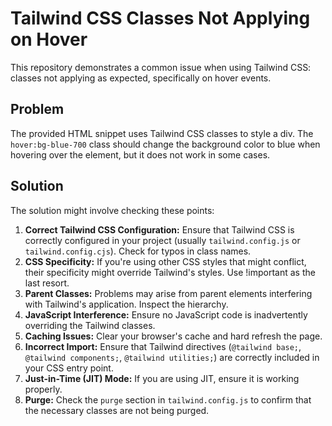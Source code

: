 # Tailwind CSS Classes Not Applying on Hover

This repository demonstrates a common issue when using Tailwind CSS: classes not applying as expected, specifically on hover events.

## Problem

The provided HTML snippet uses Tailwind CSS classes to style a div.  The `hover:bg-blue-700` class should change the background color to blue when hovering over the element, but it does not work in some cases.

## Solution

The solution might involve checking these points:

1. **Correct Tailwind CSS Configuration:** Ensure that Tailwind CSS is correctly configured in your project (usually `tailwind.config.js` or `tailwind.config.cjs`).  Check for typos in class names.
2. **CSS Specificity:**  If you're using other CSS styles that might conflict, their specificity might override Tailwind's styles. Use !important as the last resort.
3. **Parent Classes:** Problems may arise from parent elements interfering with Tailwind's application. Inspect the hierarchy.
4. **JavaScript Interference:**  Ensure no JavaScript code is inadvertently overriding the Tailwind classes.
5. **Caching Issues:** Clear your browser's cache and hard refresh the page.
6. **Incorrect Import:** Ensure that Tailwind directives (`@tailwind base;`, `@tailwind components;`, `@tailwind utilities;`) are correctly included in your CSS entry point.
7. **Just-in-Time (JIT) Mode:**  If you are using JIT, ensure it is working properly.
8. **Purge:** Check the `purge` section in `tailwind.config.js` to confirm that the necessary classes are not being purged.